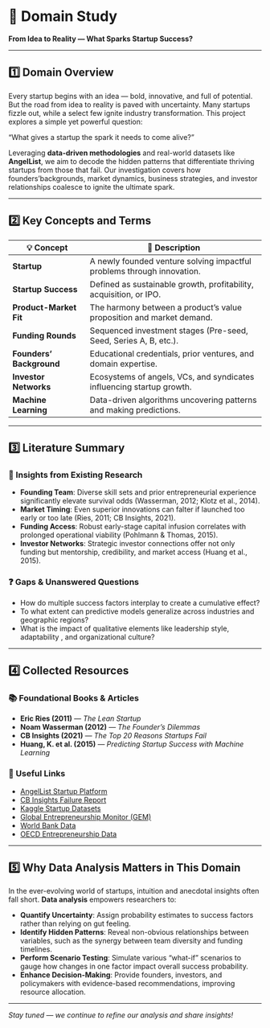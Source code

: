 # 📂 Domain Study

 **From Idea to Reality — What Sparks Startup Success?**

---

## 1️⃣ Domain Overview

Every startup begins with an idea — bold, innovative, and full of potential.
But the road from idea to reality is paved with uncertainty. Many startups
fizzle out, while a select few ignite industry transformation. This project
 explores a simple yet powerful question:

   “What gives a startup the spark it needs to come alive?”

Leveraging **data-driven methodologies** and real-world datasets like
 **AngelList**, we aim to decode the hidden patterns that differentiate
  thriving startups from those that fail. Our investigation covers how
   founders’backgrounds, market dynamics, business strategies, and investor
    relationships coalesce to ignite the ultimate spark.

<!-- Consider briefly defining what "startup success" means here to clarify
 early on. -->

---

## 2️⃣ Key Concepts and Terms
<!-- markdownlint-disable MD013 -->

| 💡 Concept               | 🔎 Description                                                         |
| ------------------------ | ---------------------------------------------------------------------- |
| **Startup**              | A newly founded venture solving impactful problems through innovation. |
| **Startup Success**      | Defined as sustainable growth, profitability, acquisition, or IPO.     |
| **Product-Market Fit**   | The harmony between a product’s value proposition and market demand.   |
| **Funding Rounds**       | Sequenced investment stages (Pre-seed, Seed, Series A, B, etc.).       |
| **Founders’ Background** | Educational credentials, prior ventures, and domain expertise.         |
| **Investor Networks**    | Ecosystems of angels, VCs, and syndicates influencing startup growth.  |
| **Machine Learning**     | Data-driven algorithms uncovering patterns and making predictions.     |

<!-- markdownlint-enable MD013 -->

<!-- The descriptions here are concise and clear; consider adding examples for
 terms like "Product-Market Fit" for readers unfamiliar with the concept. -->

---

## 3️⃣ Literature Summary

### 🔬 Insights from Existing Research

* **Founding Team**: Diverse skill sets and prior entrepreneurial experience
significantly elevate survival odds (Wasserman, 2012; Klotz et al., 2014).
* **Market Timing**: Even superior innovations can falter if launched too early
 or too late (Ries, 2011; CB Insights, 2021).
* **Funding Access**: Robust early-stage capital infusion correlates with
 prolonged operational viability (Pohlmann & Thomas, 2015).
* **Investor Networks**: Strategic investor connections offer not only funding
 but mentorship, credibility, and market access (Huang et al., 2015).

### ❓ Gaps & Unanswered Questions

* How do multiple success factors interplay to create a cumulative effect?
* To what extent can predictive models generalize across industries and
 geographic regions?
* What is the impact of qualitative elements like leadership style, adaptability
, and organizational culture?

<!-- This section is well-structured; you might consider grouping the "Insights"
 by thematic areas (team, market, finance) for smoother reading. -->

---

## 4️⃣ Collected Resources

### 📚 Foundational Books & Articles

* **Eric Ries (2011)** — *The Lean Startup*
* **Noam Wasserman (2012)** — *The Founder’s Dilemmas*
* **CB Insights (2021)** — *The Top 20 Reasons Startups Fail*
* **Huang, K. et al. (2015)** — *Predicting Startup Success with Machine Learning*

### 🔗 Useful Links

* [AngelList Startup Platform](https://angel.co/)
* [CB Insights Failure Report](https://www.cbinsights.com/research/startup-failure-reasons-top/)
* [Kaggle Startup Datasets](https://www.kaggle.com/)
* [Global Entrepreneurship Monitor (GEM)](<https://www.gemconsortium.org/>)
* [World Bank Data](<https://data.worldbank.org/>)
* [OECD Entrepreneurship Data](<https://stats.oecd.org/Index.aspx?DataSetCode=ENTR_IN>)

<!-- Consider including a brief description of why each resource is useful or
 important to the project. -->

---

## 5️⃣ Why Data Analysis Matters in This Domain

In the ever-evolving world of startups, intuition and anecdotal insights often
 fall short. **Data analysis** empowers researchers to:

* **Quantify Uncertainty**: Assign probability estimates to success factors
   rather than relying on gut feeling.
* **Identify Hidden Patterns**: Reveal non-obvious relationships between
   variables, such as the synergy between team diversity and funding timelines.
* **Perform Scenario Testing**: Simulate various “what-if” scenarios to gauge
   how changes in one factor impact overall success probability.
* **Enhance Decision-Making**: Provide founders, investors, and policymakers
   with evidence-based recommendations, improving resource allocation.

---

*Stay tuned — we continue to refine our analysis and share insights!*

<!-- This section nicely highlights the importance of your approach;
 consider giving a concrete example or hypothetical case study to illustrate
  these benefits. -->
